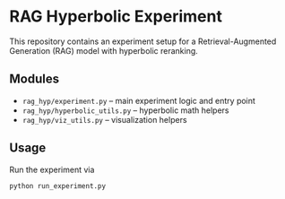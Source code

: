 # RAG Hyperbolic Experiment

This repository contains an experiment setup for a Retrieval-Augmented Generation (RAG) model with hyperbolic reranking.

## Modules
- `rag_hyp/experiment.py` – main experiment logic and entry point
- `rag_hyp/hyperbolic_utils.py` – hyperbolic math helpers
- `rag_hyp/viz_utils.py` – visualization helpers

## Usage
Run the experiment via
```bash
python run_experiment.py
```
